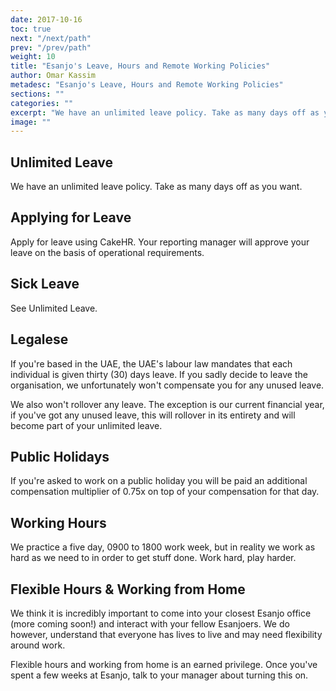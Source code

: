```yaml
---
date: 2017-10-16
toc: true
next: "/next/path"
prev: "/prev/path"
weight: 10
title: "Esanjo's Leave, Hours and Remote Working Policies"
author: Omar Kassim
metadesc: "Esanjo's Leave, Hours and Remote Working Policies"
sections: ""
categories: ""
excerpt: "We have an unlimited leave policy. Take as many days off as you want."
image: ""
---
```


## Unlimited Leave
We have an unlimited leave policy. Take as many days off as you want.

## Applying for Leave
Apply for leave using CakeHR. Your reporting manager will approve your leave on the basis of operational requirements.

## Sick Leave
See Unlimited Leave.

## Legalese
If you're based in the UAE, the UAE's labour law mandates that each individual is given thirty (30) days leave. If you sadly decide to leave the organisation, we unfortunately won't compensate you for any unused leave.

We also won't rollover any leave. The exception is our current financial year, if you've got any unused leave, this will rollover in its entirety and will become part of your unlimited leave.

## Public Holidays
If you're asked to work on a public holiday you will be paid an additional compensation multiplier of 0.75x on top of your compensation for that day.

## Working Hours
We practice a five day, 0900 to 1800 work week, but in reality we work as hard as we need to in order to get stuff done. Work hard, play harder.

## Flexible Hours & Working from Home
We think it is incredibly important to come into your closest Esanjo office (more coming soon!) and interact with your fellow Esanjoers. We do however, understand that everyone has lives to live and may need flexibility around work.

Flexible hours and working from home is an earned privilege. Once you've spent a few weeks at Esanjo, talk to your manager about turning this on.

